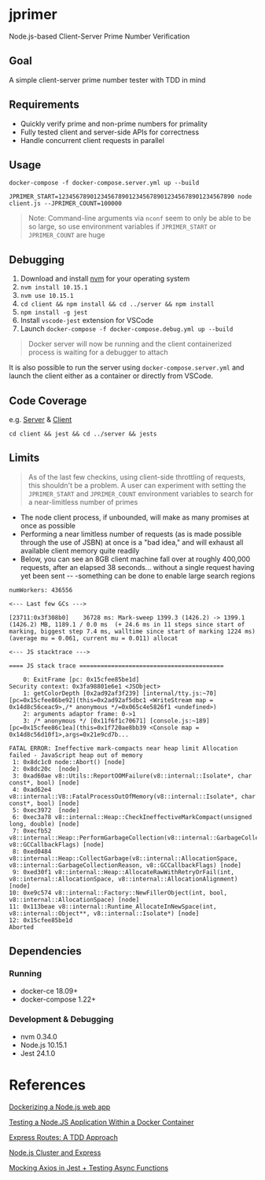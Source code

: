 # jprimer
Node.js-based Client-Server Prime Number Verification

## Goal
A simple client-server prime number tester with TDD in mind

## Requirements
* Quickly verify prime and non-prime numbers for primality
* Fully tested client and server-side APIs for correctness
* Handle concurrent client requests in parallel

## Usage
```
docker-compose -f docker-compose.server.yml up --build

JPRIMER_START=12345678901234567890123456789012345678901234567890 node client.js --JPRIMER_COUNT=100000
```

> Note: Command-line arguments via `nconf` seem to only be able to be so large, so use environment variables if `JPRIMER_START` or `JPRIMER_COUNT` are huge

## Debugging
1. Download and install [nvm](https://github.com/creationix/nvm) for your operating system
2. ```nvm install 10.15.1```
3. ```nvm use 10.15.1```
4. ```cd client && npm install && cd ../server && npm install```
5. ```npm install -g jest```
6. Install `vscode-jest` extension for VSCode
7. Launch `docker-compose -f docker-compose.debug.yml up --build`
> Docker server will now be running and the client containerized process is waiting for a debugger to attach

It is also possible to run the server using `docker-compose.server.yml` and launch the client either as a container or directly from VSCode.

## Code Coverage
e.g. [Server](server/coverage/) & [Client](client/coverage/)
```
cd client && jest && cd ../server && jests
```

## Limits
> As of the last few checkins, using client-side throttling of requests, this shouldn't be a problem.  A user can experiment with setting the `JPRIMER_START` and `JPRIMER_COUNT` environment variables to search for a near-limitless number of primes
* The node client process, if unbounded, will make as many promises at once as possible
* Performing a near limitless number of requests (as is made possible through the use of JSBN) at once is a "bad idea," and will exhaust all available client memory quite readily
* Below, you can see an 8GB client machine fall over at roughly 400,000 requests, after an elapsed 38 seconds... without a single request having yet been sent -- -something can be done to enable large search regions
```
numWorkers: 436556

<--- Last few GCs --->

[23711:0x3f308b0]    36728 ms: Mark-sweep 1399.3 (1426.2) -> 1399.1 (1426.2) MB, 1189.1 / 0.0 ms  (+ 24.6 ms in 11 steps since start of marking, biggest step 7.4 ms, walltime since start of marking 1224 ms) (average mu = 0.061, current mu = 0.011) allocat

<--- JS stacktrace --->

==== JS stack trace =========================================

    0: ExitFrame [pc: 0x15cfee85be1d]
Security context: 0x3fa98801e6e1 <JSObject>
    1: getColorDepth [0x2ad92af3f239] [internal/tty.js:~70] [pc=0x15cfee86be92](this=0x2ad92af5dbc1 <WriteStream map = 0x14d8c56ceac9>,/* anonymous */=0x065c4e5826f1 <undefined>)
    2: arguments adaptor frame: 0->1
    3: /* anonymous */ [0x11f6f1c70671] [console.js:~189] [pc=0x15cfee86c1ea](this=0x1f720ae8bb39 <Console map = 0x14d8c56d10f1>,args=0x21e9cd7b...

FATAL ERROR: Ineffective mark-compacts near heap limit Allocation failed - JavaScript heap out of memory
 1: 0x8dc1c0 node::Abort() [node]
 2: 0x8dc20c  [node]
 3: 0xad60ae v8::Utils::ReportOOMFailure(v8::internal::Isolate*, char const*, bool) [node]
 4: 0xad62e4 v8::internal::V8::FatalProcessOutOfMemory(v8::internal::Isolate*, char const*, bool) [node]
 5: 0xec3972  [node]
 6: 0xec3a78 v8::internal::Heap::CheckIneffectiveMarkCompact(unsigned long, double) [node]
 7: 0xecfb52 v8::internal::Heap::PerformGarbageCollection(v8::internal::GarbageCollector, v8::GCCallbackFlags) [node]
 8: 0xed0484 v8::internal::Heap::CollectGarbage(v8::internal::AllocationSpace, v8::internal::GarbageCollectionReason, v8::GCCallbackFlags) [node]
 9: 0xed30f1 v8::internal::Heap::AllocateRawWithRetryOrFail(int, v8::internal::AllocationSpace, v8::internal::AllocationAlignment) [node]
10: 0xe9c574 v8::internal::Factory::NewFillerObject(int, bool, v8::internal::AllocationSpace) [node]
11: 0x113beae v8::internal::Runtime_AllocateInNewSpace(int, v8::internal::Object**, v8::internal::Isolate*) [node]
12: 0x15cfee85be1d 
Aborted
```


## Dependencies
### Running
* docker-ce 18.09+
* docker-compose 1.22+

### Development & Debugging
* nvm 0.34.0
* Node.js 10.15.1
* Jest 24.1.0

# References
[Dockerizing a Node.js web app](https://nodejs.org/en/docs/guides/nodejs-docker-webapp/)


[Testing a Node.JS Application Within a Docker Container](https://dzone.com/articles/testing-nodejs-application-using-mocha-and-docker)


[Express Routes: A TDD Approach](https://medium.com/@jodylecompte/express-routes-a-tdd-approach-1e12a0799352)


[Node.js Cluster and Express](https://rowanmanning.com/posts/node-cluster-and-express/)

[Mocking Axios in Jest + Testing Async Functions](https://www.leighhalliday.com/mocking-axios-in-jest-testing-async-functions)

